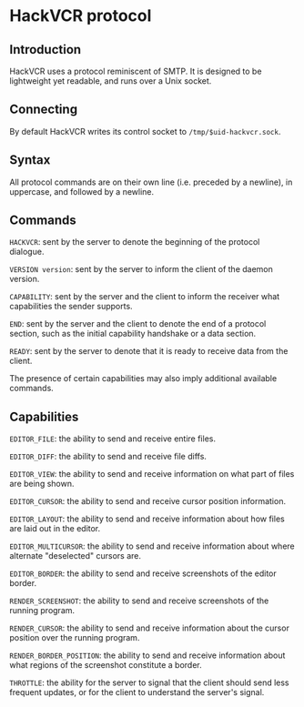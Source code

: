 # HackVCR protocol

## Introduction

HackVCR uses a protocol reminiscent of SMTP. It is designed to be lightweight yet readable, and runs over a Unix socket.

## Connecting

By default HackVCR writes its control socket to `/tmp/$uid-hackvcr.sock`.

## Syntax

All protocol commands are on their own line (i.e. preceded by a newline), in uppercase, and followed by a newline.

## Commands

`HACKVCR`: sent by the server to denote the beginning of the protocol dialogue.

`VERSION version`: sent by the server to inform the client of the daemon version.

`CAPABILITY`: sent by the server and the client to inform the receiver what capabilities the sender supports.

`END`: sent by the server and the client to denote the end of a protocol section, such as the initial capability handshake or a data section.

`READY`: sent by the server to denote that it is ready to receive data from the client.

The presence of certain capabilities may also imply additional available commands.

## Capabilities

`EDITOR_FILE`: the ability to send and receive entire files.

`EDITOR_DIFF`: the ability to send and receive file diffs.

`EDITOR_VIEW`: the ability to send and receive information on what part of files are being shown.

`EDITOR_CURSOR`: the ability to send and receive cursor position information.

`EDITOR_LAYOUT`: the ability to send and receive information about how files are laid out in the editor.

`EDITOR_MULTICURSOR`: the ability to send and receive information about where alternate "deselected" cursors are.

`EDITOR_BORDER`: the ability to send and receive screenshots of the editor border.

`RENDER_SCREENSHOT`: the ability to send and receive screenshots of the running program.

`RENDER_CURSOR`: the ability to send and receive information about the cursor position over the running program.

`RENDER_BORDER_POSITION`: the ability to send and receive information about what regions of the screenshot constitute a border.

`THROTTLE`: the ability for the server to signal that the client should send less frequent updates, or for the client to understand the server's signal.

